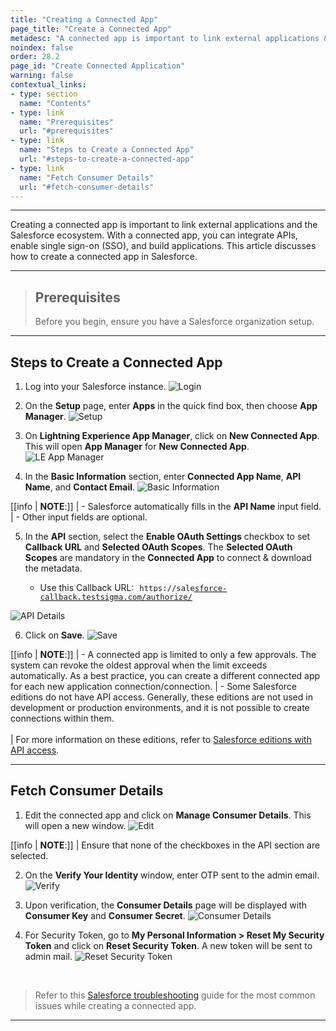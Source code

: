 ```yaml
---
title: "Creating a Connected App"
page_title: "Create a Connected App"
metadesc: "A connected app is important to link external applications & the Salesforce ecosystem. This article discusses how to create a connected app in Salesforce."
noindex: false
order: 28.2
page_id: "Create Connected Application"
warning: false
contextual_links:
- type: section
  name: "Contents"
- type: link
  name: "Prerequisites"
  url: "#prerequisites"
- type: link
  name: "Steps to Create a Connected App"
  url: "#steps-to-create-a-connected-app"
- type: link
  name: "Fetch Consumer Details"
  url: "#fetch-consumer-details"
---
```


---

Creating a connected app is important to link external applications and the Salesforce ecosystem. With a connected app, you can integrate APIs, enable single sign-on (SSO), and build applications. This article discusses how to create a connected app in Salesforce. 

---

> ## **Prerequisites**
>
> Before you begin, ensure you have a Salesforce organization setup. 

---

## **Steps to Create a Connected App**

1. Log into your Salesforce instance.
![Login](https://s3.amazonaws.com/static-docs.testsigma.com/new_images/projects/applications/sfcalg.png)

2. On the **Setup** page, enter **Apps** in the quick find box, then choose **App Manager**.
![Setup](https://s3.amazonaws.com/static-docs.testsigma.com/new_images/projects/applications/sfcasa.png)

3. On **Lightning Experience App Manager**, click on **New Connected App**. This will open **App Manager** for **New Connected App**. 
![LE App Manager](https://s3.amazonaws.com/static-docs.testsigma.com/new_images/projects/applications/sfcalena.png)

4. In the **Basic Information** section, enter **Connected App Name**, **API Name**, and **Contact Email**. 
![Basic Information](https://s3.amazonaws.com/static-docs.testsigma.com/new_images/projects/applications/sacabi.png)

[[info | **NOTE**:]]
| - Salesforce automatically fills in the **API Name** input field. 
| - Other input fields are optional. 

5. In the **API** section, select the **Enable OAuth Settings** checkbox to set **Callback URL** and **Selected OAuth Scopes**. The **Selected OAuth Scopes** are mandatory in the **Connected App** to connect & download the metadata.
    
    - Use this Callback URL: <span style="font-family: monospace; font-size: 0.875em; background-color: #f8f8f8; padding: 0.2em 0.4em; border-radius: 4px;">https://salesforce-callback.testsigma.com/authorize/</span>


![API Details](https://s3.amazonaws.com/static-docs.testsigma.com/new_images/projects/applications/sfcaapiinfo.png)

6. Click on **Save**. 
![Save](https://s3.amazonaws.com/static-docs.testsigma.com/new_images/projects/applications/sfcasave.png)

[[info | **NOTE**:]]
| - A connected app is limited to only a few approvals. The system can revoke the oldest approval when the limit exceeds automatically. As a best practice, you can create a different connected app for each new application connection/connection.
| - Some Salesforce editions do not have API access. Generally, these editions are not used in development or production environments, and it is not possible to create connections within them. <br> <br>
| For more information on these editions, refer to [Salesforce editions with API access](https://help.salesforce.com/s/articleView?id=000385436&type=1). 

---

## **Fetch Consumer Details**

1. Edit the connected app and click on **Manage Consumer Details**. This will open a new window. 
![Edit](https://s3.amazonaws.com/static-docs.testsigma.com/new_images/projects/applications/SF_Manage_Consumer_Details_API.png)

[[info | **NOTE**:]]
| Ensure that none of the checkboxes in the API section are selected.

2. On the **Verify Your Identity** window, enter OTP sent to the admin email. 
![Verify](https://s3.amazonaws.com/static-docs.testsigma.com/new_images/projects/applications/sfcavyi.png)

3. Upon verification, the **Consumer Details** page will be displayed with **Consumer Key** and **Consumer Secret**. 
![Consumer Details](https://s3.amazonaws.com/static-docs.testsigma.com/new_images/projects/applications/sfcacdtls.png)

4. For Security Token, go to **My Personal Information > Reset My Security Token** and click on **Reset Security Token**. A new token will be sent to admin mail. 
![Reset Security Token](https://s3.amazonaws.com/static-docs.testsigma.com/new_images/projects/applications/sfcarst.png)

<br>



> Refer to this [Salesforce troubleshooting](https://testsigma.com/docs/troubleshooting/salesforce-testing/most-common-issues/) guide for the most common issues while creating a connected app.


---
